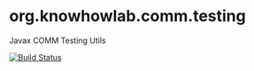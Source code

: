 # org.knowhowlab.comm.testing
Javax COMM Testing Utils

[![Build Status](https://travis-ci.org/knowhowlab/org.knowhowlab.comm.testing.svg?branch=master)](https://travis-ci.org/knowhowlab/org.knowhowlab.comm.testing)
